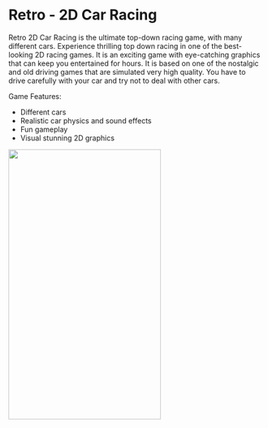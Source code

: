 # Retro - 2D Car Racing

Retro 2D Car Racing is the ultimate top-down racing game, with many different cars. Experience thrilling top down racing in one of the best-looking 2D racing games. It is an exciting game with eye-catching graphics that can keep you entertained for hours. It is based on one of the nostalgic and old driving games that are simulated very high quality. You have to drive carefully with your car and try not to deal with other cars.

Game Features:
- Different cars
- Realistic car physics and sound effects
- Fun gameplay
- Visual stunning 2D graphics

<img src="resources/retro.gif" alt="" width="300" height="532">
